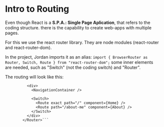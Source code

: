 # Intro to Routing
Even though React is a **S.P.A.: Single Page Aplication**, that refers to the coding structure. there is the capability to create web-apps with multiple pages.

For this we use the react router library. They are node modules (react-router and react-router-dom). 

In the project, Jordan imports it as an alias: `import { BrowserRouter as Router, Switch, Route } from "react-router-dom";` some inner elements are needed, such as "Switch" (not the coding switch) and "Router".

The routing will look like this:

``` <Router>
          <div>
            <NavigationContainer />

            <Switch>
              <Route exact path="/" component={Home} />
              <Route path="/about-me" component={About} />
            </Switch>
          </div>
        </Router>```